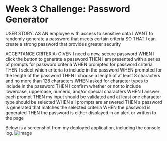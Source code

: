 # Week 3 Challenge: Password Generator

USER STORY:
AS AN employee with access to sensitive data
I WANT to randomly generate a password that meets certain criteria
SO THAT I can create a strong password that provides greater security

ACCEPTANCE CRITERIA:
GIVEN I need a new, secure password
WHEN I click the button to generate a password
THEN I am presented with a series of prompts for password criteria
WHEN prompted for password criteria
THEN I select which criteria to include in the password
WHEN prompted for the length of the password
THEN I choose a length of at least 8 characters and no more than 128 characters
WHEN asked for character types to include in the password
THEN I confirm whether or not to include lowercase, uppercase, numeric, and/or special characters
WHEN I answer each prompt
THEN my input should be validated and at least one character type should be selected
WHEN all prompts are answered
THEN a password is generated that matches the selected criteria
WHEN the password is generated
THEN the password is either displayed in an alert or written to the page


Below is a screenshot from my deployed application, including the console log.
![image](https://user-images.githubusercontent.com/119539738/209235001-8d200401-64a1-43e4-93ae-960db1875c7f.png)

